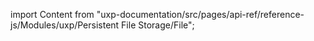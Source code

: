 
import Content from "uxp-documentation/src/pages/api-ref/reference-js/Modules/uxp/Persistent File Storage/File";

<Content query="product=xd"/>
